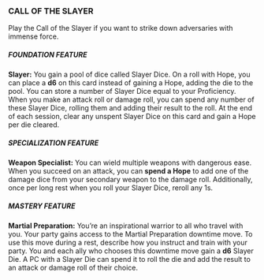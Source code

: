 ### CALL OF THE SLAYER
Play the Call of the Slayer if you want to strike down adversaries with immense force.

##### FOUNDATION FEATURE
**Slayer:** You gain a pool of dice called Slayer Dice. On a roll with Hope, you can place a **d6** on this card instead of gaining a Hope, adding the die to the pool. You can store a number of Slayer Dice equal to your Proficiency. When you make an attack roll or damage roll, you can spend any number of these Slayer Dice, rolling them and adding their result to the roll. At the end of each session, clear any unspent Slayer Dice on this card and gain a Hope per die cleared.  

##### SPECIALIZATION FEATURE
**Weapon Specialist:** You can wield multiple weapons with dangerous ease. When you succeed on an attack, you can **spend a Hope** to add one of the damage dice from your secondary weapon to the damage roll. Additionally, once per long rest when you roll your Slayer Dice, reroll any 1s.  

##### MASTERY FEATURE
**Martial Preparation:** You’re an inspirational warrior to all who travel with you. Your party gains access to the Martial Preparation downtime move. To use this move during a rest, describe how you instruct and train with your party. You and each ally who chooses this downtime move gain a **d6** Slayer Die. A PC with a Slayer Die can spend it to roll the die and add the result to an attack or damage roll of their choice.  